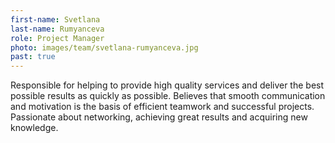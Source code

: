 ```yaml
---
first-name: Svetlana
last-name: Rumyanceva
role: Project Manager
photo: images/team/svetlana-rumyanceva.jpg
past: true
---
```

Responsible for helping to provide high quality services and deliver the best
possible results as quickly as possible. Believes that smooth communication
and motivation is the basis of efficient teamwork and successful projects.
Passionate about networking, achieving great results and acquiring new
knowledge.
